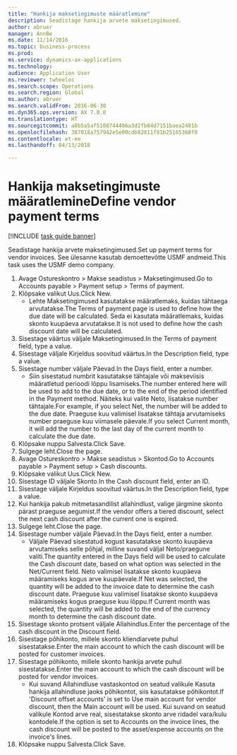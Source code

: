 ```yaml
--- 
title: "Hankija maksetingimuste määratlemine"
description: Seadistage hankija arvete maksetingimused.
author: abruer
manager: AnnBe
ms.date: 11/14/2016
ms.topic: business-process
ms.prod: 
ms.service: dynamics-ax-applications
ms.technology: 
audience: Application User
ms.reviewer: twheeloc
ms.search.scope: Operations
ms.search.region: Global
ms.author: abruer
ms.search.validFrom: 2016-06-30
ms.dyn365.ops.version: AX 7.0.0
ms.translationtype: HT
ms.sourcegitcommit: a8b5a5af5108744406a3d2fb84d7151baea2481b
ms.openlocfilehash: 387018a757942e5e00cdb82811f81b25165368f8
ms.contentlocale: et-ee
ms.lasthandoff: 04/13/2018

---
```

# <a name="define-vendor-payment-terms"></a><span data-ttu-id="20306-103">Hankija maksetingimuste määratlemine</span><span class="sxs-lookup"><span data-stu-id="20306-103">Define vendor payment terms</span></span>

[!INCLUDE [task guide banner](../../includes/task-guide-banner.md)]

<span data-ttu-id="20306-104">Seadistage hankija arvete maksetingimused.</span><span class="sxs-lookup"><span data-stu-id="20306-104">Set up payment terms for vendor invoices.</span></span> <span data-ttu-id="20306-105">See ülesanne kasutab demoettevõtte USMF andmeid.</span><span class="sxs-lookup"><span data-stu-id="20306-105">This task uses the USMF demo company.</span></span>

1. <span data-ttu-id="20306-106">Avage Ostureskontro > Makse seadistus > Maksetingimused.</span><span class="sxs-lookup"><span data-stu-id="20306-106">Go to Accounts payable > Payment setup > Terms of payment.</span></span>
2. <span data-ttu-id="20306-107">Klõpsake valikut Uus.</span><span class="sxs-lookup"><span data-stu-id="20306-107">Click New.</span></span>
    * <span data-ttu-id="20306-108">Lehte Maksetingimused kasutatakse määratlemaks, kuidas tähtaega arvutatakse.</span><span class="sxs-lookup"><span data-stu-id="20306-108">The Terms of payment page is used to define how the due date will be calculated.</span></span> <span data-ttu-id="20306-109">Seda ei kasutata määratlemaks, kuidas skonto kuupäeva arvutatakse.</span><span class="sxs-lookup"><span data-stu-id="20306-109">It is not used to define how the cash discount date will be calculated.</span></span>  
3. <span data-ttu-id="20306-110">Sisestage väärtus väljale Maksetingimused.</span><span class="sxs-lookup"><span data-stu-id="20306-110">In the Terms of payment field, type a value.</span></span>
4. <span data-ttu-id="20306-111">Sisestage väljale Kirjeldus soovitud väärtus.</span><span class="sxs-lookup"><span data-stu-id="20306-111">In the Description field, type a value.</span></span>
5. <span data-ttu-id="20306-112">Sisestage number väljale Päevad.</span><span class="sxs-lookup"><span data-stu-id="20306-112">In the Days field, enter a number.</span></span>
    * <span data-ttu-id="20306-113">Siin sisestatud numbrit kasutatakse tähtajale või makseviisis määratletud perioodi lõppu lisamiseks.</span><span class="sxs-lookup"><span data-stu-id="20306-113">The number entered here will be used to add to the due date, or to the end of the period identified in the Payment method.</span></span> <span data-ttu-id="20306-114">Näiteks kui valite Neto, lisatakse number tähtajale.</span><span class="sxs-lookup"><span data-stu-id="20306-114">For example, if you select Net, the number will be added to the due date.</span></span> <span data-ttu-id="20306-115">Praeguse kuu valimisel lisatakse tähtaja arvutamiseks number praeguse kuu viimasele päevale.</span><span class="sxs-lookup"><span data-stu-id="20306-115">If you select Current month, it will add the number to the last day of the current month to calculate the due date.</span></span>  
6. <span data-ttu-id="20306-116">Klõpsake nuppu Salvesta.</span><span class="sxs-lookup"><span data-stu-id="20306-116">Click Save.</span></span>
7. <span data-ttu-id="20306-117">Sulgege leht.</span><span class="sxs-lookup"><span data-stu-id="20306-117">Close the page.</span></span>
8. <span data-ttu-id="20306-118">Avage Ostureskontro > Makse seadistus > Skontod.</span><span class="sxs-lookup"><span data-stu-id="20306-118">Go to Accounts payable > Payment setup > Cash discounts.</span></span>
9. <span data-ttu-id="20306-119">Klõpsake valikut Uus.</span><span class="sxs-lookup"><span data-stu-id="20306-119">Click New.</span></span>
10. <span data-ttu-id="20306-120">Sisestage ID väljale Skonto.</span><span class="sxs-lookup"><span data-stu-id="20306-120">In the Cash discount field, enter an ID.</span></span>
11. <span data-ttu-id="20306-121">Sisestage väljale Kirjeldus soovitud väärtus.</span><span class="sxs-lookup"><span data-stu-id="20306-121">In the Description field, type a value.</span></span>
12. <span data-ttu-id="20306-122">Kui hankija pakub mitmetasandilist allahindlust, valige järgmine skonto pärast praeguse aegumist.</span><span class="sxs-lookup"><span data-stu-id="20306-122">If the vendor offers a tiered discount, select the next cash discount after the current one is expired.</span></span>
13. <span data-ttu-id="20306-123">Sulgege leht.</span><span class="sxs-lookup"><span data-stu-id="20306-123">Close the page.</span></span>
14. <span data-ttu-id="20306-124">Sisestage number väljale Päevad.</span><span class="sxs-lookup"><span data-stu-id="20306-124">In the Days field, enter a number.</span></span>
    * <span data-ttu-id="20306-125">Väljale Päevad sisestatud kogust kasutatakse skonto kuupäeva arvutamiseks selle põhjal, milline suvand väljal Neto/praegune valiti.</span><span class="sxs-lookup"><span data-stu-id="20306-125">The quantity entered in the Days field will be used to calculate the Cash discount date, based on what option was selected in the Net/Current field.</span></span> <span data-ttu-id="20306-126">Neto valimisel lisatakse skonto kuupäeva määramiseks kogus arve kuupäevale.</span><span class="sxs-lookup"><span data-stu-id="20306-126">If Net was selected, the quantity will be added to the invoice date to determine the cash discount date.</span></span> <span data-ttu-id="20306-127">Praeguse kuu valimisel lisatakse skonto kuupäeva määramiseks kogus praeguse kuu lõppu.</span><span class="sxs-lookup"><span data-stu-id="20306-127">If Current month was selected, the quantity will be added to the end of the currency month to determine the cash discount date.</span></span>  
15. <span data-ttu-id="20306-128">Sisestage skonto protsent väljale Allahindlus.</span><span class="sxs-lookup"><span data-stu-id="20306-128">Enter the percentage of the cash discount in the Discount field.</span></span> 
16. <span data-ttu-id="20306-129">Sisestage põhikonto, millele skonto kliendiarvete puhul sisestatakse.</span><span class="sxs-lookup"><span data-stu-id="20306-129">Enter the main account to which the cash discount will be posted for customer invoices.</span></span>
17. <span data-ttu-id="20306-130">Sisestage põhikonto, millele skonto hankija arvete puhul sisestatakse.</span><span class="sxs-lookup"><span data-stu-id="20306-130">Enter the main account to which the cash discount will be posted for vendor invoices.</span></span>
    * <span data-ttu-id="20306-131">Kui suvand Allahindluse vastaskontod on seatud valikule Kasuta hankija allahindluse jaoks põhikontot, siis kasutatakse põhikontot.</span><span class="sxs-lookup"><span data-stu-id="20306-131">If 'Discount offset accounts' is set to Use main account for vendor discount, then the Main account will be used.</span></span>  <span data-ttu-id="20306-132">Kui suvand on seatud valikule Kontod arve real, sisestatakse skonto arve ridadel vara/kulu kontodele.</span><span class="sxs-lookup"><span data-stu-id="20306-132">If the option is set to Accounts on the invoice lines, the cash discount will be posted to the asset/expense accounts on the invoice's lines.</span></span>  
18. <span data-ttu-id="20306-133">Klõpsake nuppu Salvesta.</span><span class="sxs-lookup"><span data-stu-id="20306-133">Click Save.</span></span>


